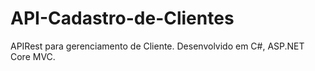 # API-Cadastro-de-Clientes
APIRest para gerenciamento de Cliente. Desenvolvido em C#, ASP.NET Core MVC.
